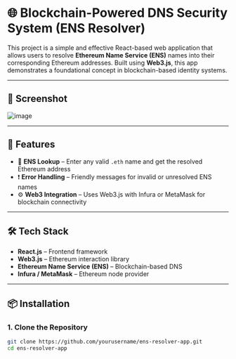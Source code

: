 ﻿# 🌐 Blockchain-Powered DNS Security System (ENS Resolver)

This project is a simple and effective React-based web application that allows users to resolve **Ethereum Name Service (ENS)** names into their corresponding Ethereum addresses. Built using **Web3.js**, this app demonstrates a foundational concept in blockchain-based identity systems.

---

## 📸 Screenshot

![image](https://github.com/user-attachments/assets/3be6b411-d8f3-45ef-8a80-abe9aa09cb02)


---

## 🚀 Features

- 🔎 **ENS Lookup** – Enter any valid `.eth` name and get the resolved Ethereum address
- ❗ **Error Handling** – Friendly messages for invalid or unresolved ENS names
- ⚙️ **Web3 Integration** – Uses Web3.js with Infura or MetaMask for blockchain connectivity

---

## 🛠 Tech Stack

- **React.js** – Frontend framework
- **Web3.js** – Ethereum interaction library
- **Ethereum Name Service (ENS)** – Blockchain-based DNS
- **Infura / MetaMask** – Ethereum node provider

---

## 📦 Installation

### 1. Clone the Repository
```bash
git clone https://github.com/yourusername/ens-resolver-app.git
cd ens-resolver-app
